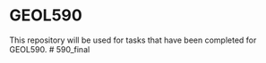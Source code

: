 # GEOL590

This repository will be used for tasks that have been completed for GEOL590.
#   5 9 0 _ f i n a l  
 